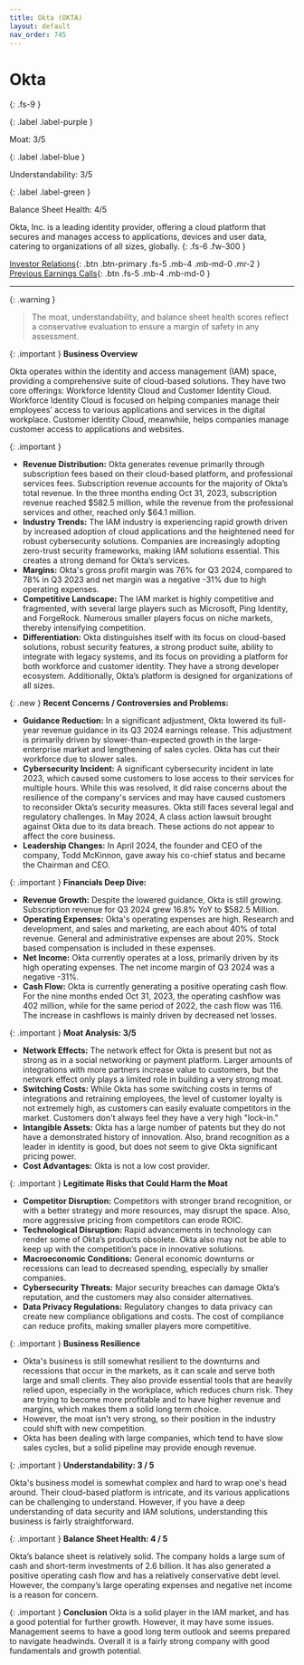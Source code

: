 ```yaml
---
title: Okta (OKTA)
layout: default
nav_order: 745
---
```


# Okta
{: .fs-9 }

{: .label .label-purple }

Moat: 3/5

{: .label .label-blue }

Understandability: 3/5

{: .label .label-green }

Balance Sheet Health: 4/5

Okta, Inc. is a leading identity provider, offering a cloud platform that secures and manages access to applications, devices and user data, catering to organizations of all sizes, globally.
{: .fs-6 .fw-300 }

[Investor Relations](https://www.google.com/search?q=OKTA+investor+relations){: .btn .btn-primary .fs-5 .mb-4 .mb-md-0 .mr-2 }
[Previous Earnings Calls](https://discountingcashflows.com/company/OKTA/transcripts/){: .btn .fs-5 .mb-4 .mb-md-0 }

---

{: .warning }
>The moat, understandability, and balance sheet health scores reflect a conservative evaluation to ensure a margin of safety in any assessment.



{: .important }
**Business Overview**

Okta operates within the identity and access management (IAM) space, providing a comprehensive suite of cloud-based solutions. They have two core offerings: Workforce Identity Cloud and Customer Identity Cloud. Workforce Identity Cloud is focused on helping companies manage their employees’ access to various applications and services in the digital workplace. Customer Identity Cloud, meanwhile, helps companies manage customer access to applications and websites.

{: .important }
* **Revenue Distribution:** Okta generates revenue primarily through subscription fees based on their cloud-based platform, and professional services fees. Subscription revenue accounts for the majority of Okta’s total revenue. In the three months ending Oct 31, 2023, subscription revenue reached $582.5 million, while the revenue from the professional services and other, reached only $64.1 million.
* **Industry Trends:** The IAM industry is experiencing rapid growth driven by increased adoption of cloud applications and the heightened need for robust cybersecurity solutions. Companies are increasingly adopting zero-trust security frameworks, making IAM solutions essential. This creates a strong demand for Okta’s services.
* **Margins:** Okta's gross profit margin was 76% for Q3 2024, compared to 78% in Q3 2023 and net margin was a negative -31% due to high operating expenses.
* **Competitive Landscape:**  The IAM market is highly competitive and fragmented, with several large players such as Microsoft, Ping Identity, and ForgeRock. Numerous smaller players focus on niche markets, thereby intensifying competition.
* **Differentiation:** Okta distinguishes itself with its focus on cloud-based solutions, robust security features, a strong product suite, ability to integrate with legacy systems, and its focus on providing a platform for both workforce and customer identity. They have a strong developer ecosystem. Additionally, Okta’s platform is designed for organizations of all sizes.

{: .new }
**Recent Concerns / Controversies and Problems:**

* **Guidance Reduction:** In a significant adjustment, Okta lowered its full-year revenue guidance in its Q3 2024 earnings release. This adjustment is primarily driven by slower-than-expected growth in the large-enterprise market and lengthening of sales cycles. Okta has cut their workforce due to slower sales.
*   **Cybersecurity Incident:**   A significant cybersecurity incident in late 2023, which caused some customers to lose access to their services for multiple hours. While this was resolved, it did raise concerns about the resilience of the company's services and may have caused customers to reconsider Okta’s security measures. Okta still faces several legal and regulatory challenges. In May 2024, A class action lawsuit brought against Okta due to its data breach. These actions do not appear to affect the core business.
*   **Leadership Changes:** In April 2024, the founder and CEO of the company, Todd McKinnon, gave away his co-chief status and became the Chairman and CEO.

{: .important }
**Financials Deep Dive:**

* **Revenue Growth:** Despite the lowered guidance, Okta is still growing. Subscription revenue for Q3 2024 grew 16.8% YoY to $582.5 Million.
*  **Operating Expenses:** Okta's operating expenses are high. Research and development, and sales and marketing, are each about 40% of total revenue. General and administrative expenses are about 20%. Stock based compensation is included in these expenses.
*   **Net Income:** Okta currently operates at a loss, primarily driven by its high operating expenses. The net income margin of Q3 2024 was a negative -31%.
*   **Cash Flow:** Okta is currently generating a positive operating cash flow. For the nine months ended Oct 31, 2023, the operating cashflow was 402 million, while for the same period of 2022, the cash flow was 116. The increase in cashflows is mainly driven by decreased net losses. 

{: .important }
**Moat Analysis: 3/5**

*   **Network Effects:**  The network effect for Okta is present but not as strong as in a social networking or payment platform. Larger amounts of integrations with more partners increase value to customers, but the network effect only plays a limited role in building a very strong moat.
* **Switching Costs:** While Okta has some switching costs in terms of integrations and retraining employees, the level of customer loyalty is not extremely high, as customers can easily evaluate competitors in the market. Customers don't always feel they have a very high "lock-in."
* **Intangible Assets:** Okta has a large number of patents but they do not have a demonstrated history of innovation. Also, brand recognition as a leader in identity is good, but does not seem to give Okta significant pricing power.
*   **Cost Advantages:** Okta is not a low cost provider.

{: .important }
**Legitimate Risks that Could Harm the Moat**

*   **Competitor Disruption:** Competitors with stronger brand recognition, or with a better strategy and more resources, may disrupt the space. Also, more aggressive pricing from competitors can erode ROIC.
*   **Technological Disruption:** Rapid advancements in technology can render some of Okta’s products obsolete. Okta also may not be able to keep up with the competition’s pace in innovative solutions.
*   **Macroeconomic Conditions:** General economic downturns or recessions can lead to decreased spending, especially by smaller companies.
*   **Cybersecurity Threats:** Major security breaches can damage Okta’s reputation, and the customers may also consider alternatives.
*  **Data Privacy Regulations:** Regulatory changes to data privacy can create new compliance obligations and costs. The cost of compliance can reduce profits, making smaller players more competitive.

{: .important }
**Business Resilience**
 
*  Okta's business is still somewhat resilient to the downturns and recessions that occur in the markets, as it can scale and serve both large and small clients. They also provide essential tools that are heavily relied upon, especially in the workplace, which reduces churn risk. They are trying to become more profitable and to have higher revenue and margins, which makes them a solid long term choice.
*  However, the moat isn't very strong, so their position in the industry could shift with new competition.
*  Okta has been dealing with large companies, which tend to have slow sales cycles, but a solid pipeline may provide enough revenue.

{: .important }
**Understandability: 3 / 5**

Okta's business model is somewhat complex and hard to wrap one's head around. Their cloud-based platform is intricate, and its various applications can be challenging to understand. However, if you have a deep understanding of data security and IAM solutions, understanding this business is fairly straightforward.

{: .important }
**Balance Sheet Health: 4 / 5**

Okta’s balance sheet is relatively solid. The company holds a large sum of cash and short-term investments of 2.6 billion. It has also generated a positive operating cash flow and has a relatively conservative debt level. However, the company’s large operating expenses and negative net income is a reason for concern.

{: .important }
**Conclusion**
Okta is a solid player in the IAM market, and has a good potential for further growth. However, it may have some issues. Management seems to have a good long term outlook and seems prepared to navigate headwinds. Overall it is a fairly strong company with good fundamentals and growth potential.
